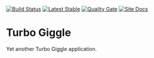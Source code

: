 [![Build Status][travis-ci-shield-img]][travis-ci-shield-link]
[![Latest Stable][bintray-shield-img]][bintray-shield-link]
[![Quality Gate][sonarcloud-shield-img]][sonarcloud-shield-link]
[![Site Docs][github-pages-shield-img]][github-pages-shield-link]

# Turbo Giggle

Yet another Turbo Giggle application.

[travis-ci-shield-img]:     https://img.shields.io/travis/34w5dtfgs/turbo-giggle.svg
[travis-ci-shield-link]:    https://travis-ci.org/34w5dtfgs/turbo-giggle
[bintray-shield-img]:       https://api.bintray.com/packages/34w5dtfgs/maven/turbo-giggle/images/download.svg
[bintray-shield-link]:      https://bintray.com/34w5dtfgs/maven/turbo-giggle/_latestVersion
[sonarcloud-shield-img]:    https://sonarcloud.io/api/project_badges/measure?project=34w5dtfgs.applications%3Aturbo-giggle&metric=alert_status
[sonarcloud-shield-link]:   https://sonarcloud.io/dashboard?id=34w5dtfgs.applications%3Aturbo-giggle
[github-pages-shield-img]:  https://img.shields.io/badge/dynamic/json.svg?label=Docs&colorB=0f80c0&query=$.version&uri=https://34w5dtfgs.github.io/turbo-giggle/artifact-info.json
[github-pages-shield-link]: https://34w5dtfgs.github.io/turbo-giggle/
